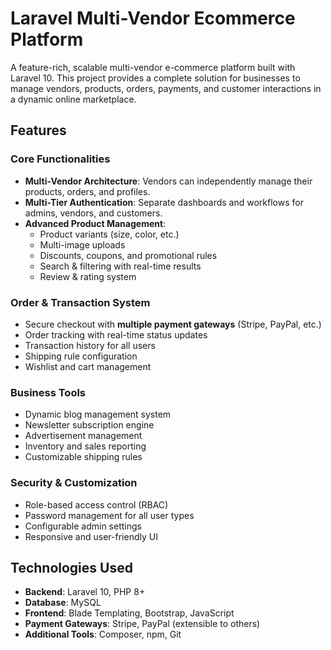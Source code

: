 # Laravel Multi-Vendor Ecommerce Platform

A feature-rich, scalable multi-vendor e-commerce platform built with Laravel 10. This project provides a complete solution for businesses to manage vendors, products, orders, payments, and customer interactions in a dynamic online marketplace.

## Features

### Core Functionalities
- **Multi-Vendor Architecture**: Vendors can independently manage their products, orders, and profiles.
- **Multi-Tier Authentication**: Separate dashboards and workflows for admins, vendors, and customers.
- **Advanced Product Management**:
  - Product variants (size, color, etc.)
  - Multi-image uploads
  - Discounts, coupons, and promotional rules
  - Search & filtering with real-time results
  - Review & rating system

### Order & Transaction System
- Secure checkout with **multiple payment gateways** (Stripe, PayPal, etc.)
- Order tracking with real-time status updates
- Transaction history for all users
- Shipping rule configuration
- Wishlist and cart management

### Business Tools
- Dynamic blog management system
- Newsletter subscription engine
- Advertisement management
- Inventory and sales reporting
- Customizable shipping rules

### Security & Customization
- Role-based access control (RBAC)
- Password management for all user types
- Configurable admin settings
- Responsive and user-friendly UI

## Technologies Used
- **Backend**: Laravel 10, PHP 8+
- **Database**: MySQL
- **Frontend**: Blade Templating, Bootstrap, JavaScript
- **Payment Gateways**: Stripe, PayPal (extensible to others)
- **Additional Tools**: Composer, npm, Git

